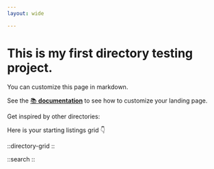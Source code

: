 ```yaml
---
layout: wide

---
```


# This is my first directory testing project.

You can customize this page in markdown.

See the [📚 **documentation**](https://minteddirectory.com/docs) to see how to customize your landing page.

Get inspired by other directories:

Here is your starting listings grid 👇

::directory-grid
::

::search
::
